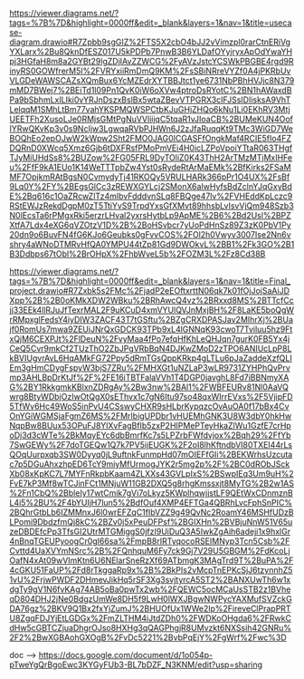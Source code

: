 https://viewer.diagrams.net/?tags=%7B%7D&highlight=0000ff&edit=_blank&layers=1&nav=1&title=usecase-diagram.drawio#R7Zpbb9sgGIZ%2FTS5X2cbO4bJJ2vVimzpl0rarCtnERiVgYXLarx%2Bu8QknDfESZ017U5kPDPb7PnwB3B6YLDafOYyjryxApOdYwaYHpj3HGfaH8m8a2GYBt29lgZDjIAvZZWCG%2FyAVzJstcYCSWkPBGBE4rgd9RinyRS0GOWfrerM5I%2FVRYxiiRmDmQ9KM%2FsSBiNRreVYZf0A4jPKRbUvVLGDeWAWSCAZsXQmBux6YcMZEdrXYTBBJtct1ye6731NbPBhHVJjc8N379mMD7BWej7%2BEiTd1l09Pn1QvK0iW6oXVw4ptroDsRYotC%2BN1hAWaxdBPa9bSbhmLxILIki0vYRJnDszxBslBx5wtaZBevVTPGRX3cIFJSsIDIisksA9VhTLelqqM1SMhLtBm77vahYKSPMQWSPCtbKJuGHjZHQo6kNu1Li0EKhRV3MtjUEETFh2XusoLJe0RMjsGMtPgNuVVliijqC5tqaR1vJIoaCB%2BUMeKUN4OofIYRwQKvKp3v0s9NcIjw3LgwqaRVbPJHWn6J2zJfaRuqqKt9TMc3WiGD7WeBOQhEo2epOJwW2kWpw2Sht2FMO0JAG0ICGASFfOngkMaf4RCIE5fIo4FZDQRnD0XWcq5Xmz6Gjb6tDXFRsfPMoPmVEi4H0icLZPoVpoiYTtaR063THgfTJyMiUHdSs8%2BUZow%2FG05FRL9DyTOliZ0K43ThH2ArTMzMTjMxIHFeu%2FfF9kA1EUo1K14WeTTTpbZw4Yst0sRydeRtArMaEMk%2BfKirks2FSaMMF7OpjkmRAtBgsN0CvmydyTj41RKOQy5VRULHARk366pPr1O4UX%2FsBf9Lq0Y%2FY%2BEgsGlCc3zREWXGYLcj2SMonX6aIwHyfsBdZclnYJqGxyBdE%2Bq616c1OaZRcwZlTz4mIbvFdddvnSLq8FBQge47lv%2FVHEddKpLczc9RStEWJzRekdDgpM0zT5TtiYvS9TrpdYxsGfXMvt89hhsbLvIsvVjQm948Szb3N0lEcsTa6rPMgxRki5erzrLHval2yxrsHytbLp9ApME%2B6%2Bd2Usl%2BPZXtfA7Ldx4eXG6qVZOtzV1D%2B%2BoHSvbcr7yUoPdHnSz89Z3zK0PbV1Py20dn9o6BuvFN4fG6KJo6Geubks0gFvvCOS%2FOl2h0Vwyv3007Ise2Nn6vshry4aWNoDTMRvHfQA0YMPU44tZp81Gd9DWOkvL%2BB1%2Fk3GO%2B1B3Ddbps67tObl%2BrOHpX%2FhbWyeL5b%2FOZM3L%2Fz8Cd38B


https://viewer.diagrams.net/?tags=%7B%7D&highlight=0000ff&edit=_blank&layers=1&nav=1&title=Final_project.drawio#R7Zxbk5s2FMc%2FjadP2eEOftxrttN06qk7k01fOjJojSaAiJDXpp%2B%2B0oKMkXDW2WBku%2BRhAwcQ4vz%2BRxxd8MS%2BTTcfCcjj33EEk4llRJuJfTexrMAL2F9uKCuD4xmVYUlQVJnMxjBH%2F8LaKE5boQgWrRMpxglFedsY4iyDIW3ZACF43T7tGSftu%2BZgCRXDPASJav2MIhrXj%2BUajf0RomUs7mwa9ZEUiJNrQxGDCK93TPb9xL4lGNNqK93cwoT7Tviluu5hz9FtxQjM6CEXPJt%2FlDeuN%2FvyMaa4fPo7efqHfKhLeQHJqn7gurK0FB5Yx4jCeQ5Cvr9mkCf2TUzThO2ZbJPgVRbBqN4DJKwZMoD2zTPO6ANIUcLpP8LkBVIUgvrAvL6HqAMkFG72Ppy5dRmTGsQppKRkp4gLTLu6pJaZaddeXzfQLIEm3gHmCDygFspyW3bjS7ZRu%2FMHXGt1uNZLaP3wLR9731ZYHPhQvPrvmp3AHLBpDrKtJf%2F%2FE16iTBTFalaVVh1T4DGP0javghL8Fd7iBBNmyXAG%2BY1RkkgmkKBlxnZDRgAy%2Bw3nw%2BAl1%2FWBFEURv81Nl0AaVQwrg8BtyWDbjOzIwOtQgX0sEThvx1c7gN6Itu97so48qxWIrrEVxs%2F5VjipFD5TfWv6Hc49WoS5inPvU4CSswyCHXR9sHLbrKypqzcOvAuOA0f17bBx4CvOnYGiWGMSjaFgmZ6MS%2FMrIbigUPDbr1vHUEMhGNK3U8W3dbY0hkHwNqpBw8BUux53OPuFJ8YlXvFagBfIb5zxP2HIPMePTeyHkaZlWu1GzfE7crHpoDj3d3cWTe%2BkMqyEYc6dbBmrfKc7s5LPZrbFWfdvjox%2Bqh29%2FfYb7SwGEWy%2F7doTGEQw1Q7k7PV5ijEUGK%2F2oI8lhKftndbVI80TXEI44rLsQOqUurpxqb3SW0Dyyq0jL9uftnkFunmpHd07mOIEFfGIi%2BEKWrhsUzcutac7p5DGuAhxzhpED6TcY9miyMfUrmogJYK2r5mg2p%2F%2BC0dRObJSckXb08xKpKC7L7MYFnRkpbKaam4ZLXXs43GVLpIxS%2BSwpIEq3Um9uH%2FvE7kP3Mf8wTCJinFCt1MNjuW11GB2DXQ5g8rhgKmssxjt8MyTG%2B2w1AS%2Fn1CbQ%2BbleIy17wtCmik7gVi7oLkyz5KWplhqwjjstLF9QEtWxCDnmznBL4i5%2BU%2F4bYUIjH7lun5%2BdfOuf4XMP4EFTGa4QBRhLvcFphSnPIC%2BQhrGtbLb6IZMMnxJ6l0wrEFZqC1fIbVZZ9g49QvNc2RoamY46MSHfUDzBLPomi9DbdzfmQj8kC%2BZv0j5xPeuDFPsf%2BGlXHn%2BVBjuNnW51V65uzeDBDEfcPp3TfsGI2UtrMTGMiggS0jfzI9UiDuQ3A5IwkZgAih6adeji1x9hxlGr4nBnqTGEUPyoogCr0gI66sa%2FmpB8rIRTyqocoRSEIMNyp3Tcn5Csb%2FCvttd4UaXVYmNSrc%2B%2FQnhquM6Fy7ck9Gj7V29U5GBGM%2FdKcoLjOafN4xAt09wVImKtn6U6NElarSneRzXf69ATbmgK3MAgTrd9T%2BuPA%2F4cGKU51FaUP%2Fd8rTkggaRp9x%2B%2BkPIs2vMcpTnEPKcSjJ6tzynnhZ51vU%2FrjwPWDF2DHmevJikHq5rSF3Xg3svjtyrcA5ST2%2BANXUwTh6w1xdgTy9gV1N6fvKAg74AB5oBa0pwTx2wb%2FQEWC5ocMCaUsSTB2z1BVheqD804DHJ2jNe0BdgzUmWe8DH5f9LwH0lWXJBgwNWPycYAXMufSVZckGDA76gz%2BKV9Q1Bx2fxYjZumJ%2BHUOfUx1WWe2lp%2FireveClPrapPRTU8ZgqFDJYjEtLGDGx%2FmZLTHM4iJtdZDh0%2FWDKoOHgda6%2FRwkCdHw5cGBTCZjuaDhgrOJso8HXHg3qQAGPhgjR8UMvzkt6NXSsih42GNRu%2F2%2BwXGBAohGXOgB%2FvDc5221%2BvbPqEjY%2FgWrf%2Fwc%3D

doc --> https://docs.google.com/document/d/1o054p-pTweYgQrBgoEwc3KYGyFUb3-BL7bDZF_N3KNM/edit?usp=sharing
